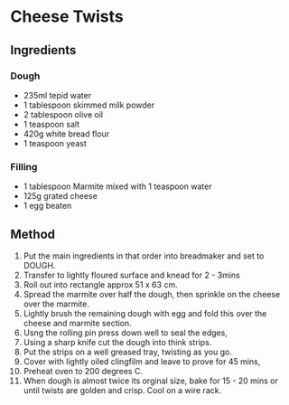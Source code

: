 
# Cheese Twists #

## Ingredients #

### Dough

- 235ml tepid water
- 1 tablespoon skimmed milk powder
- 2 tablespoon olive oil
- 1 teaspoon salt
- 420g white bread flour
- 1 teaspoon yeast

### Filling

- 1 tablespoon Marmite mixed with 1 teaspoon water
- 125g grated cheese
- 1 egg beaten

## Method ##

1. Put the main ingredients in that order into breadmaker and set to DOUGH.
2. Transfer to lightly floured surface and knead for 2 - 3mins
3. Roll out into rectangle approx 51 x 63 cm.
4. Spread the marmite over half the dough, then sprinkle on the cheese over the marmite.
5. Lightly brush the remaining dough with egg and fold this over the cheese and marmite section.
6. Usng the rolling pin press down well to seal the edges,
7. Using a sharp knife cut the dough into think strips.
8. Put the strips on a well greased tray, twisting as you go.
9. Cover with lightly oiled clingfilm and leave to prove for 45 mins,
10. Preheat oven to 200 degrees C.
11. When dough is almost twice its orginal size, bake for 15 - 20 mins or until twists are golden and crisp. Cool on a wire rack.
